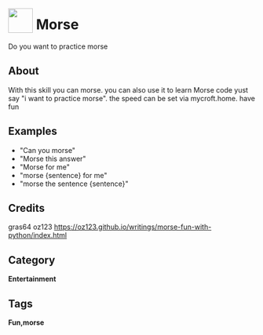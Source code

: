 # <img src="https://raw.githack.com/FortAwesome/Font-Awesome/master/svgs/solid/assistive-listening-systems.svg" card_color="#22A7F0" width="50" height="50" style="vertical-align:bottom"/> Morse
Do you want to practice morse

## About
With this skill you can morse. you can also use it to learn Morse code yust say "i want to practice morse". 
the speed can be set via mycroft.home. 
have fun

## Examples
* "Can you morse"
* "Morse this answer"
* "Morse for me"
* "morse {sentence} for me"
* "morse the sentence {sentence}"

## Credits
gras64
oz123
https://oz123.github.io/writings/morse-fun-with-python/index.html

## Category
**Entertainment**

## Tags
**Fun,morse**

